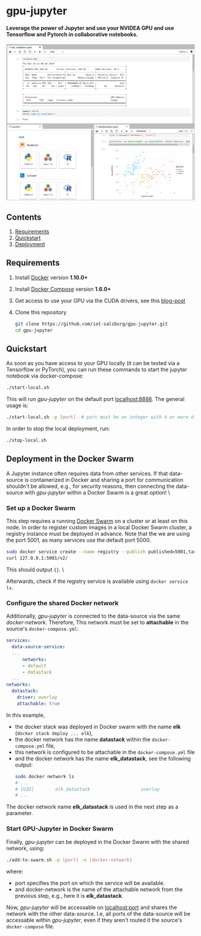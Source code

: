 # gpu-jupyter
#### Leverage the power of Jupyter and use your NVIDEA GPU and use Tensorflow and Pytorch in collaborative notebooks. 

![Jupyterlab Overview](/extra/jupyterlab-overview.png)

## Contents

1. [Requirements](#requirements)
2. [Quickstart](#quickstart)
3. [Deployment](#deployment-in-the-docker-swarm)


## Requirements

1.  Install [Docker](https://www.docker.com/community-edition#/download) version **1.10.0+**
2.  Install [Docker Compose](https://docs.docker.com/compose/install/) version **1.6.0+**

3.  Get access to use your GPU via the CUDA drivers, see this [blog-post](https://medium.com/@christoph.schranz)
4.  Clone this repository
    ```bash
    git clone https://github.com/iot-salzburg/gpu-jupyter.git
    cd gpu-jupyter
    ```

## Quickstart

As soon as you have access to your GPU locally (it can be tested via a Tensorflow or PyTorch), you can run these commands to start the jupyter notebook via docker-compose:
  ```bash
  ./start-local.sh
  ```
  
This will run *gpu-jupyter* on the default port [localhost:8888](http://localhost:8888). The general usage is:
  ```bash
  ./start-local.sh -p [port]  # port must be an integer with 4 or more digits.
  ```
In order to stop the local deployment, run:

  ```bash
  ./stop-local.sh
  ```
 
 ## Deployment in the Docker Swarm
 
A Jupyter instance often requires data from other services. 
If that data-source is containerized in Docker and sharing a port for communication shouldn't be allowed, e.g., for security reasons,
then connecting the data-source with *gpu-jupyter* within a Docker Swarm is a great option! \

### Set up a Docker Swarm

This step requires a running [Docker Swarm](https://www.youtube.com/watch?v=x843GyFRIIY) on a cluster or at least on this node.
In order to register custom images in a local Docker Swarm cluster, 
a registry instance must be deployed in advance.
Note that the we are using the port 5001, as many services use the default port 5000.

```bash
sudo docker service create --name registry --publish published=5001,target=5000 registry:2
curl 127.0.0.1:5001/v2/
```
This should output `{}`. \

Afterwards, check if the registry service is available using `docker service ls`.


### Configure the shared Docker network

Additionally, *gpu-jupyter* is connected to the data-source via the same *docker-network*. Therefore, This network must be set to **attachable** in the source's `docker-compose.yml`:

```yml
services:
  data-source-service:
  ...
      networks:
      - default
      - datastack
  ...
networks:
  datastack:
    driver: overlay
    attachable: true  
```
 In this example, 
 * the docker stack was deployed in Docker swarm with the name **elk** (`docker stack deploy ... elk`),
 * the docker network has the name **datastack** within the `docker-compose.yml` file,
 * this network is configured to be attachable in the `docker-compose.yml` file
 * and the docker network has the name **elk_datastack**, see the following output:
    ```bash
    sudo docker network ls
    # ...
    # [UID]        elk_datastack                   overlay             swarm
    # ...
    ```
  The docker network name **elk_datastack** is used in the next step as a parameter.
   
### Start GPU-Jupyter in Docker Swarm

Finally, *gpu-jupyter* can be deployed in the Docker Swarm with the shared network, using:

```bash
./add-to-swarm.sh -p [port] -n [docker-network]
```
where:
* port specifies the port on which the service will be available.
* and docker-network is the name of the attachable network from the previous step, e.g., here it is **elk_datastack**.

Now, *gpu-jupyter* will be accessable on [localhost:port](http://localhost:8888) and shares the network with the other data-source. I.e, all ports of the data-source will be accessable within *gpu-jupyter*, even if they aren't routed it the source's `docker-compose` file.
